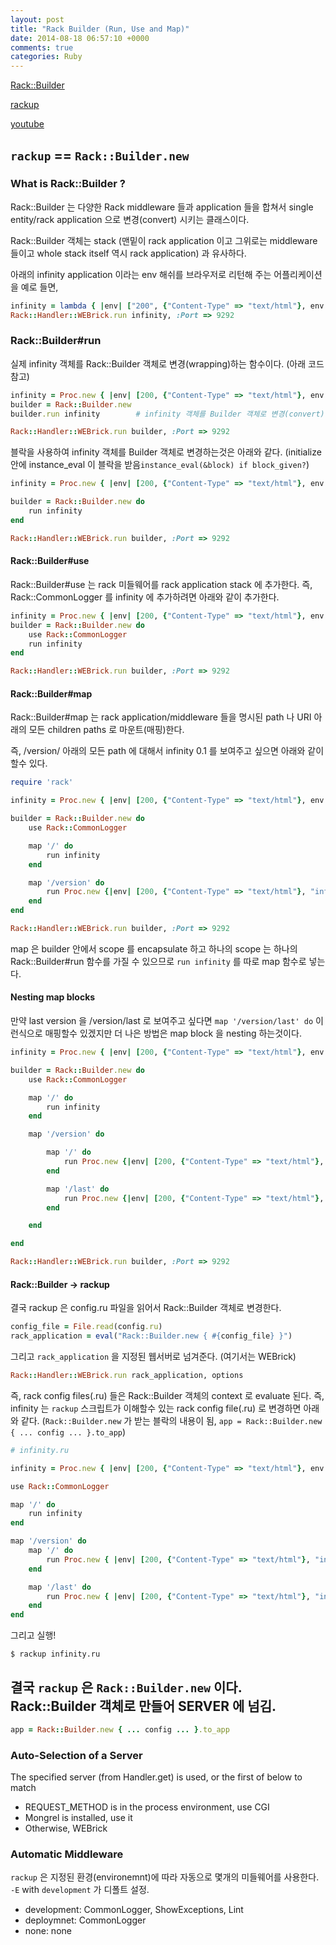 ```yaml
---
layout: post
title: "Rack Builder (Run, Use and Map)"
date: 2014-08-18 06:57:10 +0000
comments: true
categories: Ruby
---
```


[Rack::Builder](http://m.onkey.org/ruby-on-rack-2-the-builder)

[rackup](https://github.com/rack/rack/wiki/%28tutorial%29-rackup-howto)

[youtube](https://www.youtube.com/watch?v=iJ-ZsWtHTIg&spfreload=10)

## `rackup` == `Rack::Builder.new`

### What is Rack::Builder ?
Rack::Builder 는 다양한 Rack middleware 들과 application 들을 합쳐서 single entity/rack application 으로 변경(convert) 시키는 클래스이다.

Rack::Builder 객체는 stack (맨밑이 rack application 이고 그위로는 middleware 들이고 whole stack itself 역시 rack application) 과 유사하다.

아래의 infinity application 이라는 env 해쉬를 브라우저로 리턴해 주는 어플리케이션을 예로 들면,
```ruby
infinity = lambda { |env| ["200", {"Content-Type" => "text/html"}, env.inspect }
Rack::Handler::WEBrick.run infinity, :Port => 9292
```

### Rack::Builder#run
실제 infinity 객체를 Rack::Builder 객체로 변경(wrapping)하는 함수이다. (아래 코드 참고)

```ruby
infinity = Proc.new { |env| [200, {"Content-Type" => "text/html"}, env.inspect }
builder = Rack::Builder.new
builder.run infinity		# infinity 객체를 Builder 객체로 변경(convert)

Rack::Handler::WEBrick.run builder, :Port => 9292
```

블락을 사용하여 infinity 객체를 Builder 객체로 변경하는것은 아래와 같다. (initialize 안에 instance_eval 이 블락을 받음`instance_eval(&block) if block_given?`)

```ruby
infinity = Proc.new { |env| [200, {"Content-Type" => "text/html"}, env.inspect }

builder = Rack::Builder.new do
	run infinity
end

Rack::Handler::WEBrick.run builder, :Port => 9292
```

#### Rack::Builder#use

Rack::Builder#use 는 rack 미들웨어를 rack application stack 에 추가한다. 즉, Rack::CommonLogger 를 infinity 에 추가하려면 아래와 같이 추가한다.

```ruby
infinity = Proc.new { |env| [200, {"Content-Type" => "text/html"}, env.inspect }
builder = Rack::Builder.new do
	use Rack::CommonLogger
	run infinity
end

Rack::Handler::WEBrick.run builder, :Port => 9292
```

#### Rack::Builder#map

Rack::Builder#map 는 rack application/middleware 들을 명시된 path 나 URI 아래의 모든 children paths 로 마운트(매핑)한다.

즉, /version/ 아래의 모든 path 에 대해서 infinity 0.1 를 보여주고 싶으면 아래와 같이 할수 있다.

```ruby
require 'rack'

infinity = Proc.new { |env| [200, {"Content-Type" => "text/html"}, env.inspect }

builder = Rack::Builder.new do
	use Rack::CommonLogger

	map '/' do
		run infinity
	end

	map '/version' do
		run Proc.new {|env| [200, {"Content-Type" => "text/html"}, "infinity 0.1"] }
	end
end

Rack::Handler::WEBrick.run builder, :Port => 9292
```
map 은 builder 안에서 scope 를 encapsulate 하고 하나의 scope 는 하나의 Rack::Builder#run 함수를 가질 수 있으므로 `run infinity` 를 따로 map 함수로 넣는다.


#### Nesting map blocks

만약 last version 을 /version/last 로 보여주고 싶다면 `map '/version/last' do` 이런식으로 매핑할수 있겠지만 더 나은 방법은 map block 을 nesting 하는것이다.

```ruby
infinity = Proc.new { |env| [200, {"Content-Type" => "text/html"}, env.inspect }

builder = Rack::Builder.new do
	use Rack::CommonLogger

	map '/' do
		run infinity
	end

	map '/version' do

		map '/' do
			run Proc.new {|env| [200, {"Content-Type" => "text/html"}, "infinity 0.1"] }
		end

		map '/last' do
			run Proc.new {|env| [200, {"Content-Type" => "text/html"}, "infinity beta"] }
		end

	end

end

Rack::Handler::WEBrick.run builder, :Port => 9292
```

#### Rack::Builder -> rackup

결국 rackup 은 config.ru 파일을 읽어서 Rack::Builder 객체로 변경한다.
```ruby
config_file = File.read(config.ru)
rack_application = eval("Rack::Builder.new { #{config_file} }")
```

그리고 `rack_application` 을 지정된 웹서버로 넘겨준다. (여기서는 WEBrick)

```ruby
Rack::Handler::WEBrick.run rack_application, options
```

즉, rack config files(.ru) 들은 Rack::Builder 객체의 context 로 evaluate 된다. 즉, infinity 는 `rackup` 스크립트가 이해할수 있는 rack config file(.ru) 로 변경하면 아래와 같다. (`Rack::Builder.new` 가 받는 블락의 내용이 됨, `app = Rack::Builder.new { ... config ... }.to_app`)

```ruby
# infinity.ru

infinity = Proc.new { |env| [200, {"Content-Type" => "text/html"}, env.inspect }

use Rack::CommonLogger

map '/' do
	run infinity
end

map '/version' do
	map '/' do
		run Proc.new { |env| [200, {"Content-Type" => "text/html"}, "infinity 0.1"] }
	end

	map '/last' do
		run Proc.new { |env| [200, {"Content-Type" => "text/html"}, "infinity beta"] }
	end
end
```

그리고 실행!

```
$ rackup infinity.ru
```

## 결국 `rackup` 은 `Rack::Builder.new` 이다. Rack::Builder 객체로 만들어 SERVER 에 넘김.

```ruby
app = Rack::Builder.new { ... config ... }.to_app
```

### Auto-Selection of a Server

The specified server (from Handler.get) is used, or the first of below to match
* REQUEST_METHOD is in the process environment, use CGI
* Mongrel is installed, use it
* Otherwise, WEBrick

### Automatic Middleware

`rackup` 은 지정된 환경(environemnt)에 따라 자동으로 몇개의 미들웨어를 사용한다. `-E` with `development` 가 디폴트 설정.
* development: CommonLogger, ShowExceptions, Lint
* deploymnet: CommonLogger
* none: none

